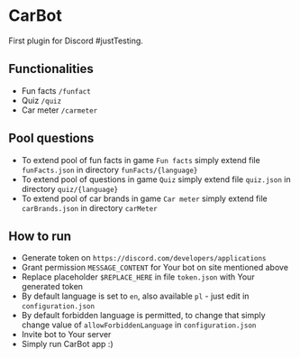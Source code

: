# CarBot

First plugin for Discord #justTesting.  

## Functionalities
- Fun facts `/funfact`
- Quiz `/quiz`
- Car meter `/carmeter`

## Pool questions
- To extend pool of fun facts in game `Fun facts` simply extend file `funFacts.json` in directory `funFacts/{language}`
- To extend pool of questions in game `Quiz` simply extend file `quiz.json` in directory `quiz/{language}`
- To extend pool of car brands in game `Car meter` simply extend file `carBrands.json` in directory `carMeter`

## How to run
- Generate token on `https://discord.com/developers/applications`
- Grant permission `MESSAGE_CONTENT` for Your bot on site mentioned above
- Replace placeholder `$REPLACE_HERE` in file `token.json` with Your generated token
- By default language is set to `en`, also available `pl` - just edit in `configuration.json`
- By default forbidden language is permitted, to change that simply change value of `allowForbiddenLanguage` in `configuration.json`
- Invite bot to Your server
- Simply run CarBot app :)
